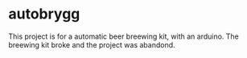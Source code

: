 # autobrygg
This project is for a automatic beer breewing kit, with an arduino.
The breewing kit broke and the project was abandond. 
